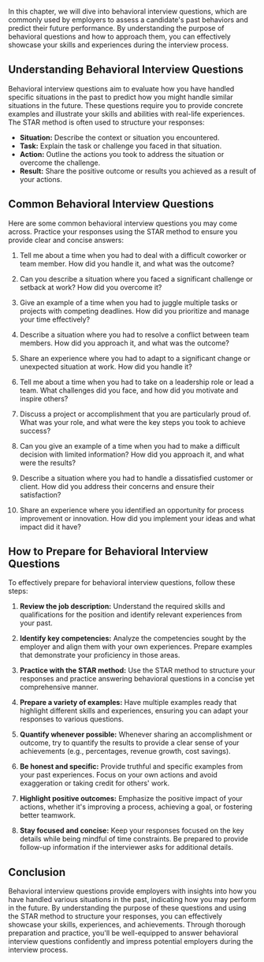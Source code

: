 
In this chapter, we will dive into behavioral interview questions, which are commonly used by employers to assess a candidate's past behaviors and predict their future performance. By understanding the purpose of behavioral questions and how to approach them, you can effectively showcase your skills and experiences during the interview process.

Understanding Behavioral Interview Questions
--------------------------------------------

Behavioral interview questions aim to evaluate how you have handled specific situations in the past to predict how you might handle similar situations in the future. These questions require you to provide concrete examples and illustrate your skills and abilities with real-life experiences. The STAR method is often used to structure your responses:

* **Situation:** Describe the context or situation you encountered.
* **Task:** Explain the task or challenge you faced in that situation.
* **Action:** Outline the actions you took to address the situation or overcome the challenge.
* **Result:** Share the positive outcome or results you achieved as a result of your actions.

Common Behavioral Interview Questions
-------------------------------------

Here are some common behavioral interview questions you may come across. Practice your responses using the STAR method to ensure you provide clear and concise answers:

1. Tell me about a time when you had to deal with a difficult coworker or team member. How did you handle it, and what was the outcome?

2. Can you describe a situation where you faced a significant challenge or setback at work? How did you overcome it?

3. Give an example of a time when you had to juggle multiple tasks or projects with competing deadlines. How did you prioritize and manage your time effectively?

4. Describe a situation where you had to resolve a conflict between team members. How did you approach it, and what was the outcome?

5. Share an experience where you had to adapt to a significant change or unexpected situation at work. How did you handle it?

6. Tell me about a time when you had to take on a leadership role or lead a team. What challenges did you face, and how did you motivate and inspire others?

7. Discuss a project or accomplishment that you are particularly proud of. What was your role, and what were the key steps you took to achieve success?

8. Can you give an example of a time when you had to make a difficult decision with limited information? How did you approach it, and what were the results?

9. Describe a situation where you had to handle a dissatisfied customer or client. How did you address their concerns and ensure their satisfaction?

10. Share an experience where you identified an opportunity for process improvement or innovation. How did you implement your ideas and what impact did it have?

How to Prepare for Behavioral Interview Questions
-------------------------------------------------

To effectively prepare for behavioral interview questions, follow these steps:

1. **Review the job description:** Understand the required skills and qualifications for the position and identify relevant experiences from your past.

2. **Identify key competencies:** Analyze the competencies sought by the employer and align them with your own experiences. Prepare examples that demonstrate your proficiency in those areas.

3. **Practice with the STAR method:** Use the STAR method to structure your responses and practice answering behavioral questions in a concise yet comprehensive manner.

4. **Prepare a variety of examples:** Have multiple examples ready that highlight different skills and experiences, ensuring you can adapt your responses to various questions.

5. **Quantify whenever possible:** Whenever sharing an accomplishment or outcome, try to quantify the results to provide a clear sense of your achievements (e.g., percentages, revenue growth, cost savings).

6. **Be honest and specific:** Provide truthful and specific examples from your past experiences. Focus on your own actions and avoid exaggeration or taking credit for others' work.

7. **Highlight positive outcomes:** Emphasize the positive impact of your actions, whether it's improving a process, achieving a goal, or fostering better teamwork.

8. **Stay focused and concise:** Keep your responses focused on the key details while being mindful of time constraints. Be prepared to provide follow-up information if the interviewer asks for additional details.

Conclusion
----------

Behavioral interview questions provide employers with insights into how you have handled various situations in the past, indicating how you may perform in the future. By understanding the purpose of these questions and using the STAR method to structure your responses, you can effectively showcase your skills, experiences, and achievements. Through thorough preparation and practice, you'll be well-equipped to answer behavioral interview questions confidently and impress potential employers during the interview process.
